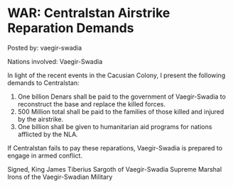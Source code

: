 # WAR: Centralstan Airstrike Reparation Demands

Posted by: vaegir-swadia

Nations involved: Vaegir-Swadia

In light of the recent events in the Cacusian Colony, I present the following demands to Centralstan:

1. One billion Denars shall be paid to the government of Vaegir-Swadia to reconstruct the base and replace the killed forces.
2. 500 Million total shall be paid to the families of those killed and injured by the airstrike.
3. One billion shall be given to humanitarian aid programs for nations afflicted by the NLA.

If Centralstan fails to pay these reparations, Vaegir-Swadia is prepared to engage in armed conflict.

Signed,
King James Tiberius Sargoth of Vaegir-Swadia
Supreme Marshal Irons of the Vaegir-Swadian Military